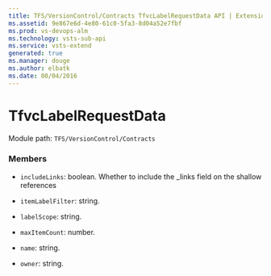 ```yaml
---
title: TFS/VersionControl/Contracts TfvcLabelRequestData API | Extensions for Visual Studio Team Services
ms.assetid: 9e867e6d-4e80-61c0-5fa3-8d04a52e7fbf
ms.prod: vs-devops-alm
ms.technology: vsts-sub-api
ms.service: vsts-extend
generated: true
ms.manager: douge
ms.author: elbatk
ms.date: 08/04/2016
---
```


# TfvcLabelRequestData

Module path: `TFS/VersionControl/Contracts`


### Members

* `includeLinks`: boolean. Whether to include the _links field on the shallow references

* `itemLabelFilter`: string. 

* `labelScope`: string. 

* `maxItemCount`: number. 

* `name`: string. 

* `owner`: string. 

